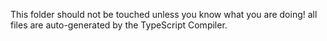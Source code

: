 This folder should not be touched unless you know what you are doing! all files are auto-generated by the TypeScript Compiler.
